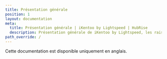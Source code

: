 ```yaml
---
title: Présentation générale
position: 1
layout: documentation
meta:
  title: Présentation générale | iKentoo by Lightspeed | HubRise
  description: Présentation générale de iKentoo by Lightspeed, les raisons de connecter votre caisse à HubRise et liste des fonctionnalités de l'intégration avec HubRise.
path_override: /
---
```


Cette documentation est disponible <Link to="/apps/ikentoo-lightspeed" addLocalePrefix={false}>uniquement en anglais</Link>.

